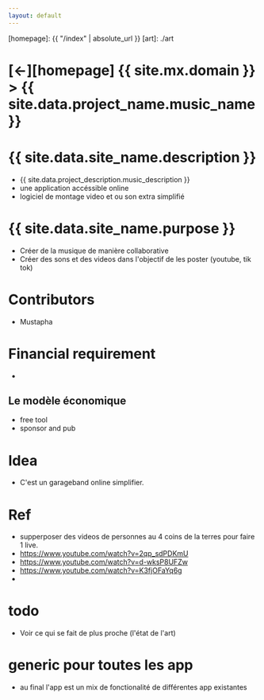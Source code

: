 ```yaml
---
layout: default
---
```



[//]: #(Reference)
[homepage]:   {{ "/index" | absolute_url }}
[art]:        ./art

# [&larr;][homepage] {{ site.mx.domain }} > {{ site.data.project_name.music_name }}
# {{ site.data.site_name.description }}
- {{ site.data.project_description.music_description }}
- une application accéssible online
- logiciel de montage video et ou son extra simplifié


# {{ site.data.site_name.purpose }}
- Créer de la musique de manière collaborative
- Créer des sons et des videos dans l'objectif de les poster (youtube, tik tok)

# Contributors
- Mustapha


# Financial requirement
- 
## Le modèle économique
- free tool
- sponsor and pub

# Idea
- C'est un garageband online simplifier.

# Ref
- supperposer des videos de personnes au 4 coins de la terres pour faire 1 live.
- https://www.youtube.com/watch?v=2qp_sdPDKmU
- https://www.youtube.com/watch?v=d-wksP8UFZw
- https://www.youtube.com/watch?v=K3fjOFaYq6g
- 

# todo
- Voir ce qui se fait de plus proche (l'état de l'art)

# generic pour toutes les app
- au final l'app est un mix de fonctionalité de différentes app existantes